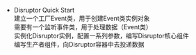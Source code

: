 * Disruptor Quick Start  
建立一个工厂Event类，用于创建Event类实例对象  
需要有一个监听事件类，用于处理数据（Event类）  
实例化Disruptor实例，配置一系列参数，编写Disruptor核心组件  
编写生产者组件，向Disruptor容器中去投递数据  
